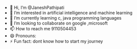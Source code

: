 - 👋 Hi, I’m @JaneshPathipati
- 👀 I’m interested in artificial intelligence and machine learning
- 🌱 I’m currently learning c, java programming languages
- 💞️ I’m looking to collaborate on google ,microsoft
- 📫 How to reach me 9110504453
- 😄 Pronouns: 
- ⚡ Fun fact: dont know how to start my journey

<!---
JaneshPathipati/JaneshPathipati is a ✨ special ✨ repository because its `README.md` (this file) appears on your GitHub profile.
You can click the Preview link to take a look at your changes.
--->
